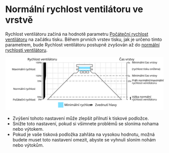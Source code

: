Normální rychlost ventilátoru ve vrstvě
====
Rychlost ventilátoru začíná na hodnotě parametru [Počáteční rychlost ventilátoru](cool_fan_speed_0.md) na začátku tisku. Během prvních vrstev tisku, jak je určeno tímto parametrem, bude Rychlost ventilátoru postupně zvyšován až do [normální rychlosti ventilátoru](cool_fan_speed_min.md).

![Jaká rychlost ventilátoru se používá, a kde](../images/cool_fan_speed_cs.svg)

* Zvýšení tohoto nastavení může zlepšit přilnutí k tiskové podložce.
* Snižte toto nastavení, pokud si všimnete problémů se sloníma nohama nebo výtokem.
* Pokud je vaše tisková podložka zahřáta na vysokou hodnotu, možná budete muset toto nastavení omezit, abyste se vyhnuli sloním nohám nebo výtokům.

